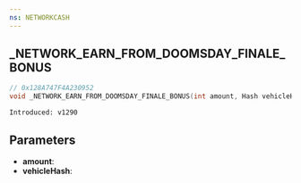 ```yaml
---
ns: NETWORKCASH
---
```

## _NETWORK_EARN_FROM_DOOMSDAY_FINALE_BONUS

```c
// 0x128A747F4A230952
void _NETWORK_EARN_FROM_DOOMSDAY_FINALE_BONUS(int amount, Hash vehicleHash);
```

```
Introduced: v1290
```

## Parameters
* **amount**:
* **vehicleHash**:

